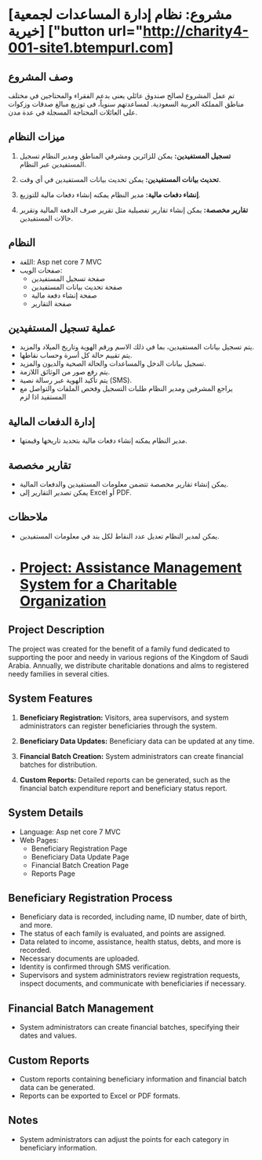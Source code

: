 # [مشروع: نظام إدارة المساعدات لجمعية خيرية] ["button url="http://charity4-001-site1.btempurl.com]
## وصف المشروع

تم عمل المشروع لصالح صندوق عائلي يعنى بدعم الفقراء والمحتاجين في مختلف مناطق المملكة العربية السعودية. لمساعدتهم سنوياً، فى توزيع مبالغ صدقات وزكوات على العائلات المحتاجة المسجلة في عدة مدن.


## ميزات النظام

1. **تسجيل المستفيدين:** يمكن للزائرين ومشرفي المناطق ومدير النظام تسجيل المستفيدين عبر النظام.

2. **تحديث بيانات المستفيدين:** يمكن تحديث بيانات المستفيدين في أي وقت.

3. **إنشاء دفعات مالية:** مدير النظام يمكنه إنشاء دفعات مالية للتوزيع.

4. **تقارير مخصصة:** يمكن إنشاء تقارير تفصيلية مثل تقرير صرف الدفعة المالية وتقرير حالات المستفيدين.

## النظام

- اللغة: Asp net core 7 MVC
- صفحات الويب:
  - صفحة تسجيل المستفيدين
  - صفحة تحديث بيانات المستفيدين
  - صفحة إنشاء دفعة مالية
  - صفحة التقارير

## عملية تسجيل المستفيدين

- يتم تسجيل بيانات المستفيدين، بما في ذلك الاسم ورقم الهوية وتاريخ الميلاد والمزيد.
- يتم تقييم حالة كل أسرة وحساب نقاطها.
- تسجيل بيانات الدخل والمساعدات والحالة الصحية والديون والمزيد.
- يتم رفع صور من الوثائق اللازمة.
- يتم تأكيد الهوية عبر رسالة نصية (SMS).
- يراجع المشرفين ومدير النظام طلبات التسجيل وفحص الملفات والتواصل مع المستفيد اذا لزم 

## إدارة الدفعات المالية

- مدير النظام يمكنه إنشاء دفعات مالية بتحديد تاريخها وقيمتها.

## تقارير مخصصة

- يمكن إنشاء تقارير مخصصة تتضمن معلومات المستفيدين والدفعات المالية.
- يمكن تصدير التقارير إلى Excel أو PDF.

## ملاحظات

- يمكن لمدير النظام تعديل عدد النقاط لكل بند في معلومات المستفيدين.

- # [Project: Assistance Management System for a Charitable Organization](http://charity4-001-site1.btempurl.com/)

## Project Description

The project was created for the benefit of a family fund dedicated to supporting the poor and needy in various regions of the Kingdom of Saudi Arabia. Annually, we distribute charitable donations and alms to registered needy families in several cities.

## System Features

1. **Beneficiary Registration:** Visitors, area supervisors, and system administrators can register beneficiaries through the system.

2. **Beneficiary Data Updates:** Beneficiary data can be updated at any time.

3. **Financial Batch Creation:** System administrators can create financial batches for distribution.

4. **Custom Reports:** Detailed reports can be generated, such as the financial batch expenditure report and beneficiary status report.

## System Details

- Language: Asp net core 7 MVC
- Web Pages:
  - Beneficiary Registration Page
  - Beneficiary Data Update Page
  - Financial Batch Creation Page
  - Reports Page

## Beneficiary Registration Process

- Beneficiary data is recorded, including name, ID number, date of birth, and more.
- The status of each family is evaluated, and points are assigned.
- Data related to income, assistance, health status, debts, and more is recorded.
- Necessary documents are uploaded.
- Identity is confirmed through SMS verification.
- Supervisors and system administrators review registration requests, inspect documents, and communicate with beneficiaries if necessary.

## Financial Batch Management

- System administrators can create financial batches, specifying their dates and values.

## Custom Reports

- Custom reports containing beneficiary information and financial batch data can be generated.
- Reports can be exported to Excel or PDF formats.

## Notes

- System administrators can adjust the points for each category in beneficiary information.

